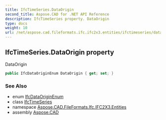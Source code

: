 ```yaml
---
title: IfcTimeSeries.DataOrigin
second_title: Aspose.CAD for .NET API Reference
description: IfcTimeSeries property. DataOrigin
type: docs
weight: 10
url: /net/aspose.cad.fileformats.ifc.ifc2x3.entities/ifctimeseries/dataorigin/
---
```

## IfcTimeSeries.DataOrigin property

DataOrigin

```csharp
public IfcDataOriginEnum DataOrigin { get; set; }
```

### See Also

* enum [IfcDataOriginEnum](../../../aspose.cad.fileformats.ifc.ifc2x3.types/ifcdataoriginenum/)
* class [IfcTimeSeries](../)
* namespace [Aspose.CAD.FileFormats.Ifc.IFC2X3.Entities](../../ifctimeseries/)
* assembly [Aspose.CAD](../../../)


